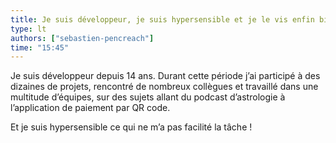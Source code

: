 ```yaml
---
title: Je suis développeur, je suis hypersensible et je le vis enfin bien !
type: lt
authors: ["sebastien-pencreach"]
time: "15:45"
---
```


Je suis développeur depuis 14 ans. Durant cette période j’ai participé à des dizaines de projets, rencontré de nombreux collègues et travaillé dans une multitude d’équipes, sur des sujets allant du podcast d’astrologie à l’application de paiement par QR code.

Et je suis hypersensible ce qui ne m’a pas facilité la tâche !
